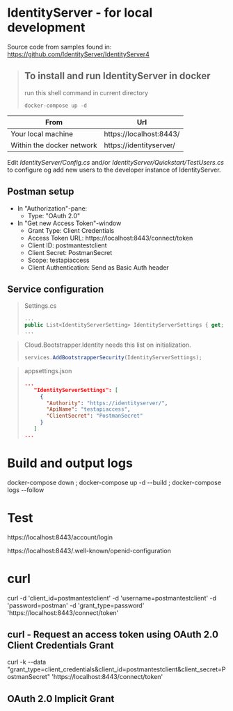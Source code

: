 # IdentityServer - for local development

Source code from samples found in: https://github.com/IdentityServer/IdentityServer4

> ## To install and run IdentityServer in docker
>
> run this shell command in current directory
>
> ```
> docker-compose up -d
> ```

| From                      | Url                     |
| ------------------------- | ----------------------- |
| Your local machine        | https://localhost:8443/ |
| Within the docker network | https://identityserver/ |

Edit _IdentityServer/Config.cs_ and/or _IdentityServer/Quickstart/TestUsers.cs_ to configure og add new users to the developer instance of IdentityServer.

## Postman setup

- In "Authorization"-pane:
  - Type: "OAuth 2.0"
- In "Get new Access Token"-window
  - Grant Type: Client Credentials
  - Access Token URL: https://localhost:8443/connect/token
  - Client ID: postmantestclient
  - Client Secret: PostmanSecret
  - Scope: testapiaccess
  - Client Authentication: Send as Basic Auth header

## Service configuration

> Settings.cs
>
> ```C#
> ...
> public List<IdentityServerSetting> IdentityServerSettings { get; set; }
> ...
> ```

> Cloud.Bootstrapper.Identity needs this list on initialization.
>
> ```C#
> services.AddBootstrapperSecurity(IdentityServerSettings);
> ```

> appsettings.json
>
> ```JSON
> ...
>    "IdentityServerSettings": [
>      {
>        "Authority": "https://identityserver/",
>        "ApiName": "testapiaccess",
>        "ClientSecret": "PostmanSecret"
>      }
>    ]
> ...
> ```

# Build and output logs
docker-compose down ; docker-compose up -d --build ; docker-compose logs --follow

# Test

https://localhost:8443/account/login

https://localhost:8443/.well-known/openid-configuration

# curl

curl -d 'client_id=postmantestclient' -d 'username=postmantestclient' -d 'password=postman' -d 'grant_type=password' 'https://localhost:8443/connect/token'

## curl - Request an access token using OAuth 2.0 Client Credentials Grant

curl -k --data "grant_type=client_credentials&client_id=postmantestclient&client_secret=PostmanSecret" 'https://localhost:8443/connect/token'


## OAuth 2.0 Implicit Grant